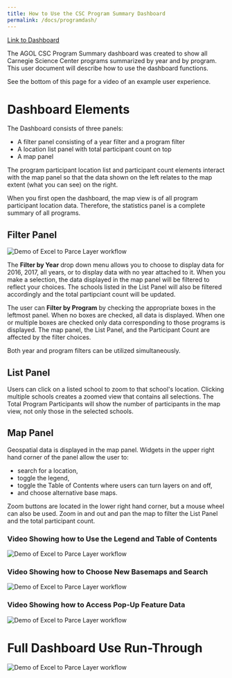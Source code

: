 ```yaml
---
title: How to Use the CSC Program Summary Dashboard
permalink: /docs/programdash/
---
```


[Link to Dashboard](http://carnegiemnh.maps.arcgis.com/home/item.html?id=717fd7c93e5d4de5b769084ae2849b7d)

The AGOL CSC Program Summary dashboard was created to show all Carnegie Science Center programs summarized by year and by program. This user document will describe how to use the dashboard functions.

See the bottom of this page for a video of an example user experience.

# Dashboard Elements

The Dashboard consists of three panels: 
* A filter panel consisting of a year filter and a program filter
* A location list panel with total participant count on top
* A map panel

The program participant location list and participant count elements interact with the map panel so that the data shown on the left relates to the map extent (what you can see) on the right.

When you first open the dashboard, the map view is of all program participant location data. Therefore, the statistics panel is a complete summary of all programs.

## Filter Panel

![Demo of Excel to Parce Layer workflow]({{site.img_folder}}Filtering.gif)

The **Filter by Year** drop down menu allows you to choose to display data for 2016, 2017, all years, or to display data with no year attached to it. When you make a selection, the data displayed in the map panel will be filtered to reflect your choices. The schools listed in the List Panel will also be filtered accordingly and the total partipciant count will be updated.

The user can **Filter by Program** by checking the appropriate boxes in the leftmost panel. When no boxes are checked, all data is displayed. When one or multiple boxes are checked only data corresponding to those programs is displayed. The map panel, the List Panel, and the Participant Count are affected by the filter choices.

Both year and program filters can be utilized simultaneously.

## List Panel

Users can click on a listed school to zoom to that school's location. Clicking multiple schools creates a zoomed view that contains all selections. The Total Program Participants will show the number of participants in the map view, not only those in the selected schools. 

## Map Panel

Geospatial data is displayed in the map panel. Widgets in the upper right hand corner of the panel allow the user to:
* search for a location, 
* toggle the legend, 
* toggle the Table of Contents where users can turn layers on and off, 
* and choose alternative base maps. 

Zoom buttons are located in the lower right hand corner, but a mouse wheel can also be used. Zoom in and out and pan the map to filter the List Panel and the total participant count.

### Video Showing how to Use the Legend and Table of Contents
![Demo of Excel to Parce Layer workflow]({{site.img_folder}}UseLegend.gif)

### Video Showing how to Choose New Basemaps and Search
![Demo of Excel to Parce Layer workflow]({{site.img_folder}}ChooseNewBasemapAndSearch.gif)

### Video Showing how to Access Pop-Up Feature Data
![Demo of Excel to Parce Layer workflow]({{site.img_folder}}ClickOnData.gif)

# Full Dashboard Use Run-Through
![Demo of Excel to Parce Layer workflow]({{site.img_folder}}ProgramDashboardHowTo.gif)